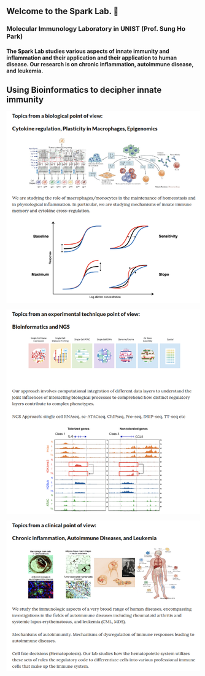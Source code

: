 ## Welcome to the Spark Lab. 👋
### Molecular Immunology Laboratory in UNIST (Prof. Sung Ho Park)

#### The Spark Lab studies various aspects of innate immunity and inflammation and their application and their application to human disease. Our research is on chronic inflammation, autoimmune disease, and leukemia.

## Using Bioinformatics to decipher innate immunity
<p align="center">
<img width="800" src="https://raw.githubusercontent.com/S-ParkLab/.github/master/src/Topic_Spark_LAB_0.png">
</p>

<p align="center">
<img width="800" src="https://raw.githubusercontent.com/S-ParkLab/.github/master/src/Topic_Spark_LAB_1.png">
</p>

<p align="center">
<img width="800" src="https://raw.githubusercontent.com/S-ParkLab/.github/master/src/Topic_Spark_LAB_2.png">
</p>

